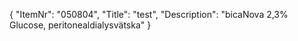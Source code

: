{
  "ItemNr": "050804",
  "Title": "test",
  "Description": "bicaNova 2,3% Glucose, peritonealdialysvätska"
}
